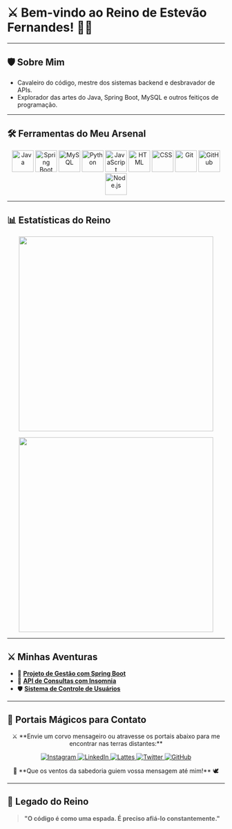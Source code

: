 # ⚔️ Bem-vindo ao Reino de Estevão Fernandes! 🏰🐉

---

## 🛡️ Sobre Mim
- Cavaleiro do código, mestre dos sistemas backend e desbravador de APIs.
- Explorador das artes do Java, Spring Boot, MySQL e outros feitiços de programação.

---

## 🛠️ Ferramentas do Meu Arsenal

<p align="center">
  <img src="https://cdn.jsdelivr.net/gh/devicons/devicon/icons/java/java-original.svg" width="50" height="50" alt="Java"/>
  <img src="https://cdn.jsdelivr.net/gh/devicons/devicon/icons/spring/spring-original.svg" width="50" height="50" alt="Spring Boot"/>
  <img src="https://cdn.jsdelivr.net/gh/devicons/devicon/icons/mysql/mysql-original.svg" width="50" height="50" alt="MySQL"/>
  <img src="https://cdn.jsdelivr.net/gh/devicons/devicon/icons/python/python-original.svg" width="50" height="50" alt="Python"/>
  <img src="https://cdn.jsdelivr.net/gh/devicons/devicon/icons/javascript/javascript-original.svg" width="50" height="50" alt="JavaScript"/>
  <img src="https://cdn.jsdelivr.net/gh/devicons/devicon/icons/html5/html5-original.svg" width="50" height="50" alt="HTML"/>
  <img src="https://cdn.jsdelivr.net/gh/devicons/devicon/icons/css3/css3-original.svg" width="50" height="50" alt="CSS"/>
  <img src="https://cdn.jsdelivr.net/gh/devicons/devicon/icons/git/git-original.svg" width="50" height="50" alt="Git"/>
  <img src="https://cdn.jsdelivr.net/gh/devicons/devicon/icons/github/github-original.svg" width="50" height="50" alt="GitHub"/>
  <img src="https://cdn.jsdelivr.net/gh/devicons/devicon/icons/nodejs/nodejs-original.svg" width="50" height="50" alt="Node.js"/>
</p>

---

## 📊 Estatísticas do Reino

<p align="center" style="background: url('https://i.imgur.com/your-background1.jpg'); background-size: cover;">
  <img src="https://github-readme-stats.vercel.app/api?username=EstevaoFernande744&show_icons=true&theme=radical" width="450"/>
</p>

<p align="center" style="background: url('https://i.imgur.com/your-background2.jpg'); background-size: cover;">
  <img src="https://github-readme-stats.vercel.app/api/top-langs/?username=EstevaoFernande744&layout=compact&theme=radical" width="450"/>
</p>

---

## ⚔️ Minhas Aventuras
- 🏹 [**Projeto de Gestão com Spring Boot**](https://github.com/EstevaoFernande744/projeto-gestao-spring)
- 🐉 [**API de Consultas com Insomnia**](https://github.com/EstevaoFernande744/api-consultas)
- 🛡️ [**Sistema de Controle de Usuários**](https://github.com/EstevaoFernande744/sistema-controle-usuarios)


---

## 🐉 Portais Mágicos para Contato

<p align="center">
  ⚔️ **Envie um corvo mensageiro ou atravesse os portais abaixo para me encontrar nas terras distantes:**
</p>

<p align="center">
  <a href="https://www.instagram.com/estevaofernandes_/" target="_blank">
    <img src="https://img.shields.io/badge/Instagram-E4405F?style=for-the-badge&logo=instagram&logoColor=white" alt="Instagram"/>
  </a>
  <a href="https://www.linkedin.com/in/estev%C3%A3o-fernandes-840a89334/" target="_blank">
    <img src="https://img.shields.io/badge/LinkedIn-0077B5?style=for-the-badge&logo=linkedin&logoColor=white" alt="LinkedIn"/>
  </a>
  <a href="http://lattes.cnpq.br/8405978172215447" target="_blank">
    <img src="https://img.shields.io/badge/Lattes-006699?style=for-the-badge&logo=google-scholar&logoColor=white" alt="Lattes"/>
  </a>
  <a href="https://x.com/Estevaofrnds74" target="_blank">
    <img src="https://img.shields.io/badge/Twitter-1DA1F2?style=for-the-badge&logo=twitter&logoColor=white" alt="Twitter"/>
  </a>
  <a href="https://github.com/EstevaoFernande744" target="_blank">
    <img src="https://img.shields.io/badge/GitHub-181717?style=for-the-badge&logo=github&logoColor=white" alt="GitHub"/>
  </a>
</p>

<p align="center">
  🏰 **Que os ventos da sabedoria guiem vossa mensagem até mim!** 🕊️
</p>

---

## 🐉 Legado do Reino

> **"O código é como uma espada. É preciso afiá-lo constantemente."**
